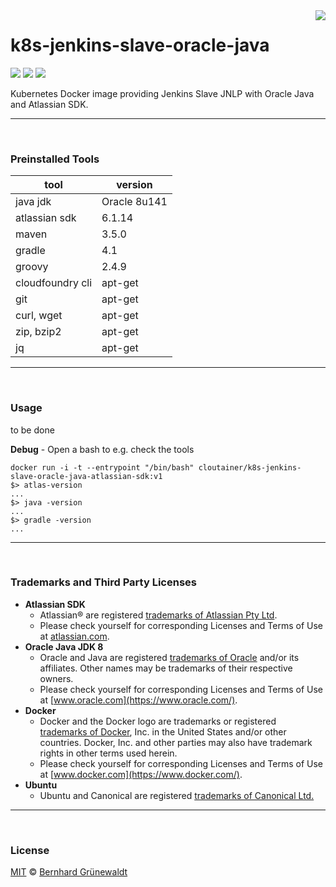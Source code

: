 <img src="https://cloutainer.github.io/documentation/images/cloutainer.svg?v5" align="right">

# k8s-jenkins-slave-oracle-java

[![](https://codeclou.github.io/doc/badges/generated/docker-image-size-950.svg)](https://hub.docker.com/r/cloutainer/k8s-jenkins-slave-oracle-java/tags/) [![](https://codeclou.github.io/doc/badges/generated/docker-from-ubuntu-16.04.svg)](https://www.ubuntu.com/) [![](https://codeclou.github.io/doc/badges/generated/docker-run-as-non-root.svg)](https://docs.docker.com/engine/reference/builder/#/user)

Kubernetes Docker image providing Jenkins Slave JNLP with Oracle Java and Atlassian SDK.

-----
&nbsp;

### Preinstalled Tools

| tool | version |
|------|---------|
| java jdk | Oracle 8u141 |
| atlassian sdk | 6.1.14 |
| maven | 3.5.0 |
| gradle | 4.1 |
| groovy | 2.4.9 |
| cloudfoundry cli | apt-get |
| git | apt-get |
| curl, wget | apt-get |
| zip, bzip2 | apt-get |
| jq | apt-get |

-----
&nbsp;

### Usage

to be done


**Debug** - Open a bash to e.g. check the tools

```
docker run -i -t --entrypoint "/bin/bash" cloutainer/k8s-jenkins-slave-oracle-java-atlassian-sdk:v1
$> atlas-version
...
$> java -version
...
$> gradle -version
...
```
-----
&nbsp;

### Trademarks and Third Party Licenses

 * **Atlassian SDK**
   * Atlassian® are registered [trademarks of Atlassian Pty Ltd](https://de.atlassian.com/legal/trademark).
   * Please check yourself for corresponding Licenses and Terms of Use at [atlassian.com](https://atlassian.com).
 * **Oracle Java JDK 8**
   * Oracle and Java are registered [trademarks of Oracle](https://www.oracle.com/legal/trademarks.html) and/or its affiliates. Other names may be trademarks of their respective owners.
   * Please check yourself for corresponding Licenses and Terms of Use at [www.oracle.com](https://www.oracle.com/).
 * **Docker**
   * Docker and the Docker logo are trademarks or registered [trademarks of Docker](https://www.docker.com/trademark-guidelines), Inc. in the United States and/or other countries. Docker, Inc. and other parties may also have trademark rights in other terms used herein.
   * Please check yourself for corresponding Licenses and Terms of Use at [www.docker.com](https://www.docker.com/).
 * **Ubuntu**
   * Ubuntu and Canonical are registered [trademarks of Canonical Ltd.](https://www.ubuntu.com/legal/short-terms)

-----
&nbsp;

### License

[MIT](https://github.com/cloutainer/k8s-jenkins-slave-oracle-java-atlassian-sdk/blob/master/LICENSE) © [Bernhard Grünewaldt](https://github.com/clouless)
